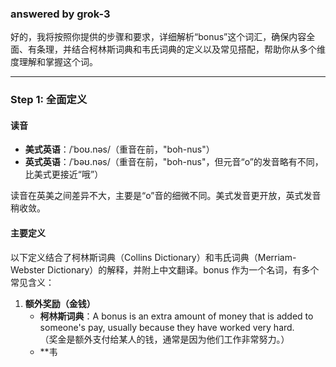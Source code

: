 ### answered by grok-3
好的，我将按照你提供的步骤和要求，详细解析“bonus”这个词汇，确保内容全面、有条理，并结合柯林斯词典和韦氏词典的定义以及常见搭配，帮助你从多个维度理解和掌握这个词。

---

### Step 1: 全面定义

#### 读音
- **美式英语**：/ˈboʊ.nəs/（重音在前，"boh-nus"）
- **英式英语**：/ˈbəʊ.nəs/（重音在前，"boh-nus"，但元音“o”的发音略有不同，比美式更接近“哦”）

读音在英美之间差异不大，主要是“o”音的细微不同。美式发音更开放，英式发音稍收敛。

#### 主要定义
以下定义结合了柯林斯词典（Collins Dictionary）和韦氏词典（Merriam-Webster Dictionary）的解释，并附上中文翻译。bonus 作为一个名词，有多个常见含义：

1. **额外奖励（金钱）**  
   - **柯林斯词典**：A bonus is an extra amount of money that is added to someone's pay, usually because they have worked very hard.  
     （奖金是额外支付给某人的钱，通常是因为他们工作非常努力。）  
   - **韦